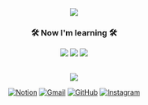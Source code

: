 <div align=center>
	<img src="https://capsule-render.vercel.app/api?type=waving&color=auto&height=200&section=header&text=Jung, Yunho&fontSize=90" />	
</div>

<h3 align="center">🛠️ Now I'm learning 🛠️ </h3>

<p align="center">
    <img src="https://img.shields.io/badge/Java-ED8B00?style=for-the-badge&logo=OpenJDK&logoColor=white"/>
    <img src="https://img.shields.io/badge/Spring-6DB33F?style=for-the-badge&logo=Spring&logoColor=white"/>
    <img src="https://img.shields.io/badge/postgres-%23316192.svg?style=for-the-badge&logo=postgresql&logoColor=white"/> 

<br>
<br>
</p>

<div align=center>
<img src="https://github-readme-stats.vercel.app/api?username=yunhobb&show_icons=true">

<div>




[![Notion](https://img.shields.io/badge/Notion-%23000000.svg?style=flat-square&logo=notion&logoColor=white)](https://pouncing-beluga-df8.notion.site/Jung-Yunho-a3c5c3554522401ea8f4c5ce1251d58b)
[![Gmail](https://img.shields.io/badge/Gmail-D14836?style=flat-square&logo=gmail&logoColor=white)](mailto:a01049048063@gmail.com)
[![GitHub](https://img.shields.io/badge/Tech--blog-%23121011.svg?style=flat-square&logo=github&logoColor=white)](https://yunhobb.github.io)
[![Instagram](https://img.shields.io/badge/Instagram-%23E4405F.svg?style=flat-square&logo=Instagram&logoColor=white)](https://www.instagram.com/nuyho_/)

